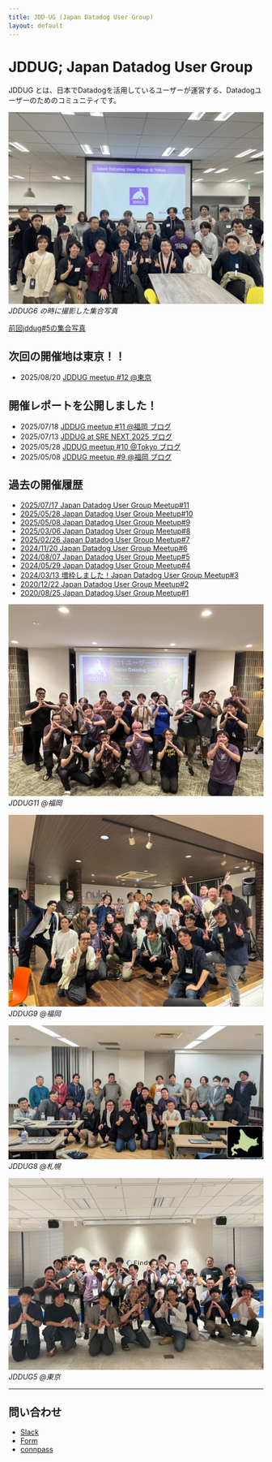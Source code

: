 ```yaml
---
title: JDD-UG (Japan Datadog User Group)
layout: default
---
```


# JDDUG; Japan Datadog User Group

JDDUG とは、日本でDatadogを活用しているユーザーが運営する、Datadogユーザーのためのコミュニティです。

![集合写真](/assets/images/meetup6-all.jpg)
_JDDUG6 の時に撮影した集合写真_

[前回jddug#5の集合写真](/2024/08/07/#participant)

## 次回の開催地は東京！！
- 2025/08/20 [JDDUG meetup #12 @東京](https://datadog-jp.connpass.com/event/360923/)

## 開催レポートを公開しました！
- 2025/07/18 [JDDUG meetup #11 @福岡 ブログ](/2025/07/18/)
- 2025/07/13 [JDDUG at SRE NEXT 2025 ブログ](/2025/07/13/)
- 2025/05/28 [JDDUG meetup #10 @Tokyo ブログ](/2025/05/28/)
- 2025/05/08 [JDDUG meetup #9 @福岡 ブログ](/2025/05/08/)

## 過去の開催履歴

- [2025/07/17 Japan Datadog User Group Meetup#11](https://datadog-jp.connpass.com/event/358184/)
- [2025/05/28 Japan Datadog User Group Meetup#10](https://datadog-jp.connpass.com/event/349693/)
- [2025/05/08 Japan Datadog User Group Meetup#9](https://datadog-jp.connpass.com/event/348321/)
- [2025/03/06 Japan Datadog User Group Meetup#8](https://datadog-jp.connpass.com/event/344084/)
- [2025/02/26 Japan Datadog User Group Meetup#7](https://datadog-jp.connpass.com/event/343144/)
- [2024/11/20 Japan Datadog User Group Meetup#6](https://datadog-jp.connpass.com/event/334594/)
- [2024/08/07 Japan Datadog User Group Meetup#5](https://datadog-jp.connpass.com/event/324770/)
- [2024/05/29 Japan Datadog User Group Meetup#4](https://datadog-jp.connpass.com/event/317091/)
- [2024/03/13 増枠しました！Japan Datadog User Group Meetup#3](https://datadog-jp.connpass.com/event/309899/)
- [2020/12/22 Japan Datadog User Group Meetup#2](https://datadog-jp.connpass.com/event/196957/)
- [2020/08/25 Japan Datadog User Group Meetup#1](https://datadog-jp.connpass.com/event/185920/)

![福岡で集合写真](/assets/images/meetup11-all.jpeg)
_JDDUG11 @福岡_

![福岡で集合写真](/assets/images/meetup9-all.jpeg)
_JDDUG9 @福岡_

![札幌で集合写真](/assets/images/meetup8-sapporo.webp)
_JDDUG8 @札幌_

![JDDUG#5の集合写真](/assets/images/meetup5_all.jpg)
_JDDUG5 @東京_

---

## 問い合わせ

- [Slack](https://t.co/dpBETMaosn)
- [Form](https://forms.gle/SoJrRUvX4FcysogP9)
- [connpass](https://datadog-jp.connpass.com/)

